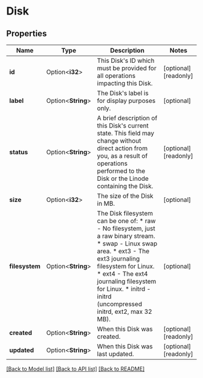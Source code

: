 # Disk

## Properties

Name | Type | Description | Notes
------------ | ------------- | ------------- | -------------
**id** | Option<**i32**> | This Disk's ID which must be provided for all operations impacting this Disk.  | [optional][readonly]
**label** | Option<**String**> | The Disk's label is for display purposes only.  | [optional]
**status** | Option<**String**> | A brief description of this Disk's current state. This field may change without direct action from you, as a result of operations performed to the Disk or the Linode containing the Disk.  | [optional][readonly]
**size** | Option<**i32**> | The size of the Disk in MB. | [optional]
**filesystem** | Option<**String**> | The Disk filesystem can be one of:    * raw - No filesystem, just a raw binary stream.   * swap - Linux swap area.   * ext3 - The ext3 journaling filesystem for Linux.   * ext4 - The ext4 journaling filesystem for Linux.   * initrd - initrd (uncompressed initrd, ext2, max 32 MB).  | [optional]
**created** | Option<**String**> | When this Disk was created. | [optional][readonly]
**updated** | Option<**String**> | When this Disk was last updated. | [optional][readonly]

[[Back to Model list]](../README.md#documentation-for-models) [[Back to API list]](../README.md#documentation-for-api-endpoints) [[Back to README]](../README.md)


